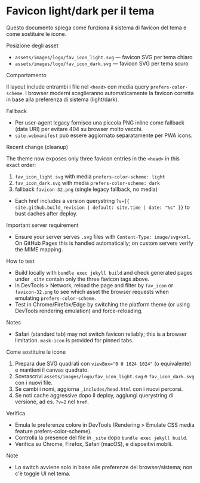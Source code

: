 # Favicon light/dark per il tema

Questo documento spiega come funziona il sistema di favicon del tema e come sostituire le icone.

Posizione degli asset

- `assets/images/logo/fav_icon_light.svg` — favicon SVG per tema chiaro
- `assets/images/logo/fav_icon_dark.svg` — favicon SVG per tema scuro

Comportamento

Il layout include entrambi i file nel `<head>` con media query `prefers-color-scheme`. I browser moderni sceglieranno automaticamente la favicon corretta in base alla preferenza di sistema (light/dark).

Fallback

- Per user-agent legacy fornisco una piccola PNG inline come fallback (data URI) per evitare 404 su browser molto vecchi.
- `site.webmanifest` può essere aggiornato separatamente per PWA icons.

Recent change (cleanup)

The theme now exposes only three favicon entries in the `<head>` in this exact order:

1. `fav_icon_light.svg` with media `prefers-color-scheme: light`
2. `fav_icon_dark.svg` with media `prefers-color-scheme: dark`
3. fallback `favicon-32.png` (single legacy fallback, no media)

- Each href includes a version querystring `?v={{ site.github.build_revision | default: site.time | date: "%s" }}` to bust caches after deploy.

Important server requirement

- Ensure your server serves `.svg` files with `Content-Type: image/svg+xml`. On GitHub Pages this is handled automatically; on custom servers verify the MIME mapping.

How to test

- Build locally with `bundle exec jekyll build` and check generated pages under `_site` contain only the three favicon tags above.
- In DevTools > Network, reload the page and filter by `fav_icon` or `favicon-32.png` to see which asset the browser requests when emulating `prefers-color-scheme`.
- Test in Chrome/Firefox/Edge by switching the platform theme (or using DevTools rendering emulation) and force-reloading.

Notes

- Safari (standard tab) may not switch favicon reliably; this is a browser limitation. `mask-icon` is provided for pinned tabs.

Come sostituire le icone

1. Prepara due SVG quadrati con `viewBox="0 0 1024 1024"` (o equivalente) e mantieni il canvas quadrato.
2. Sovrascrivi `assets/images/logo/fav_icon_light.svg` e `fav_icon_dark.svg` con i nuovi file.
3. Se cambi i nomi, aggiorna `_includes/head.html` con i nuovi percorsi.
4. Se noti cache aggressive dopo il deploy, aggiungi querystring di versione, ad es. `?v=2` nel `href`.

Verifica

- Emula le preferenze colore in DevTools (Rendering > Emulate CSS media feature prefers-color-scheme).
- Controlla la presence del file in `_site` dopo `bundle exec jekyll build`.
- Verifica su Chrome, Firefox, Safari (macOS), e dispositivi mobili.

Note

- Lo switch avviene solo in base alle preferenze del browser/sistema; non c'è toggle UI nel tema.
